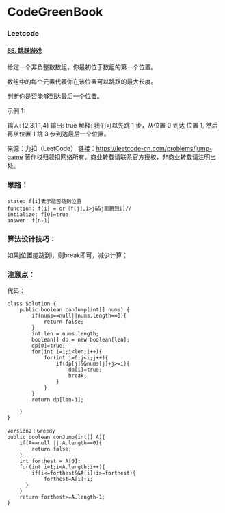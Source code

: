 # CodeGreenBook

### Leetcode

#### [55. 跳跃游戏](https://leetcode-cn.com/problems/jump-game/)

给定一个非负整数数组，你最初位于数组的第一个位置。

数组中的每个元素代表你在该位置可以跳跃的最大长度。

判断你是否能够到达最后一个位置。

示例 1:

输入: [2,3,1,1,4]
输出: true
解释: 我们可以先跳 1 步，从位置 0 到达 位置 1, 然后再从位置 1 跳 3 步到达最后一个位置。

来源：力扣（LeetCode）
链接：https://leetcode-cn.com/problems/jump-game
著作权归领扣网络所有。商业转载请联系官方授权，非商业转载请注明出处。 

### 思路：

```
state: f[i]表示能否跳到位置
function: f[i] = or（f[j],i>j&&j能跳到i)//
intialize: f[0]=true
answer: f[n-1]
```

### 算法设计技巧：

如果j位置能跳到i，则break即可，减少计算；

### 注意点：



代码：

```
class Solution {
    public boolean canJump(int[] nums) {
        if(nums==null||nums.length==0){
            return false;
        }
        int len = nums.length;
        boolean[] dp = new boolean[len];
        dp[0]=true;
        for(int i=1;i<len;i++){
            for(int j=0;j<i;j++){
                if(dp[j]&&nums[j]+j>=i){
                    dp[i]=true;
                    break;
                }
            }
        }
        return dp[len-1];

    }
}
```



```
Version2：Greedy
public boolean conJump(int[] A){
	if(A==null || A.length==0){
		return false;
	}
	int forthest = A[0];
	for(int i=1;i<A.length;i++){
		if(i<=forthest&&A[i]+i>=forthest){
			forthest=A[i]+i;
      }
	}
	return forthest>=A.length-1;
}
```







